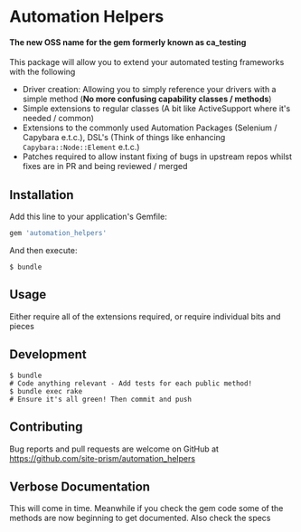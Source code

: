 # Automation Helpers

#### The new OSS name for the gem formerly known as ca_testing

This package will allow you to extend your automated testing frameworks with the following
- Driver creation: Allowing you to simply reference your drivers with a simple method
(**No more confusing capability classes / methods**)
- Simple extensions to regular classes (A bit like ActiveSupport where it's needed / common)
- Extensions to the commonly used Automation Packages (Selenium / Capybara e.t.c.), DSL's
(Think of things like enhancing `Capybara::Node::Element` e.t.c.)
- Patches required to allow instant fixing of bugs in upstream repos whilst fixes are
in PR and being reviewed / merged

## Installation

Add this line to your application's Gemfile:

```ruby
gem 'automation_helpers'
```

And then execute:

```shell
$ bundle
```

## Usage

Either require all of the extensions required, or require individual bits and pieces

## Development

```
$ bundle
# Code anything relevant - Add tests for each public method!
$ bundle exec rake
# Ensure it's all green! Then commit and push
```

## Contributing

Bug reports and pull requests are welcome on GitHub at
https://github.com/site-prism/automation_helpers

## Verbose Documentation

This will come in time. Meanwhile if you check the gem code some of the methods are now
beginning to get documented. Also check the specs
